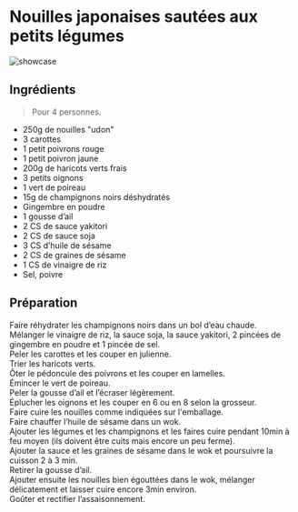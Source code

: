 # Nouilles japonaises sautées aux petits légumes

![showcase](http://img.over-blog-kiwi.com/0/93/14/90/20160109/ob_3dd33a_nouilles-sautees-japonaise-soba-legu.jpg)

## Ingrédients

> Pour 4 personnes.

* 250g de nouilles "udon"
* 3 carottes
* 1 petit poivrons rouge
* 1 petit poivron jaune
* 200g de haricots verts frais
* 3 petits oignons
* 1 vert de poireau
* 15g de champignons noirs déshydratés
* Gingembre en poudre
* 1 gousse d’ail
* 2 CS de sauce yakitori
* 2 CS de sauce soja
* 3 CS d’huile de sésame
* 2 CS de graines de sésame
* 1 CS de vinaigre de riz
* Sel, poivre

## Préparation

Faire réhydrater les champignons noirs dans un bol d’eau chaude.  
Mélanger le vinaigre de riz, la sauce soja, la sauce yakitori, 2 pincées de gingembre en poudre et 1 pincée de sel.  
Peler les carottes et les couper en julienne.  
Trier les haricots verts.  
Ôter le pédoncule des poivrons et les couper en lamelles.  
Émincer le vert de poireau.  
Peler la gousse d’ail et l’écraser légèrement.  
Éplucher les oignons et les couper en 6 ou en 8 selon la grosseur.  
Faire cuire les nouilles comme indiquées sur l'emballage.  
Faire chauffer l’huile de sésame dans un wok.  
Ajouter les légumes et les champignons et les faires cuire pendant 10min à feu moyen (ils doivent être cuits mais encore un peu ferme).  
Ajouter la sauce et les graines de sésame dans le wok et poursuivre la cuisson 2 à 3 min.  
Retirer la gousse d’ail.  
Ajouter ensuite les nouilles bien égouttées dans le wok, mélanger délicatement et laisser cuire encore 3min environ.  
Goûter et rectifier l’assaisonnement.
